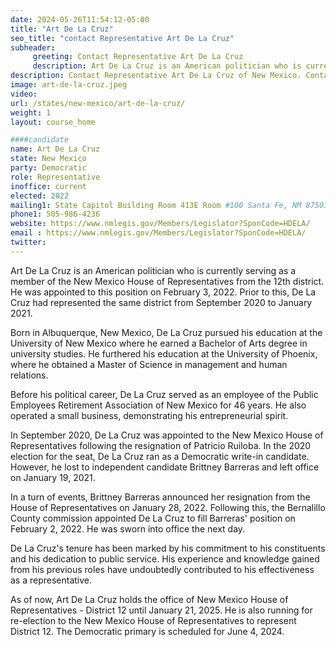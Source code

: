 ```yaml
---
date: 2024-05-26T11:54:12-05:00
title: "Art De La Cruz"
seo_title: "contact Representative Art De La Cruz"
subheader:
     greeting: Contact Representative Art De La Cruz
     description: Art De La Cruz is an American politician who is currently serving as a member of the New Mexico House of Representatives from the 12th district.
description: Contact Representative Art De La Cruz of New Mexico. Contact information for Art De La Cruz includes email address, phone number, and mailing address.
image: art-de-la-cruz.jpeg
video:
url: /states/new-mexico/art-de-la-cruz/
weight: 1
layout: course_home

####candidate
name: Art De La Cruz
state: New Mexico
party: Democratic
role: Representative
inoffice: current
elected: 2022
mailing1: State Capitol Building Room 413E Room #100 Santa Fe, NM 87501
phone1: 505-986-4236
website: https://www.nmlegis.gov/Members/Legislator?SponCode=HDELA/
email : https://www.nmlegis.gov/Members/Legislator?SponCode=HDELA/
twitter: 
---
```

Art De La Cruz is an American politician who is currently serving as a member of the New Mexico House of Representatives from the 12th district. He was appointed to this position on February 3, 2022. Prior to this, De La Cruz had represented the same district from September 2020 to January 2021.

Born in Albuquerque, New Mexico, De La Cruz pursued his education at the University of New Mexico where he earned a Bachelor of Arts degree in university studies. He furthered his education at the University of Phoenix, where he obtained a Master of Science in management and human relations.

Before his political career, De La Cruz served as an employee of the Public Employees Retirement Association of New Mexico for 46 years. He also operated a small business, demonstrating his entrepreneurial spirit.

In September 2020, De La Cruz was appointed to the New Mexico House of Representatives following the resignation of Patricio Ruiloba. In the 2020 election for the seat, De La Cruz ran as a Democratic write-in candidate. However, he lost to independent candidate Brittney Barreras and left office on January 19, 2021.

In a turn of events, Brittney Barreras announced her resignation from the House of Representatives on January 28, 2022. Following this, the Bernalillo County commission appointed De La Cruz to fill Barreras' position on February 2, 2022. He was sworn into office the next day.

De La Cruz's tenure has been marked by his commitment to his constituents and his dedication to public service. His experience and knowledge gained from his previous roles have undoubtedly contributed to his effectiveness as a representative.

As of now, Art De La Cruz holds the office of New Mexico House of Representatives - District 12 until January 21, 2025. He is also running for re-election to the New Mexico House of Representatives to represent District 12. The Democratic primary is scheduled for June 4, 2024.

